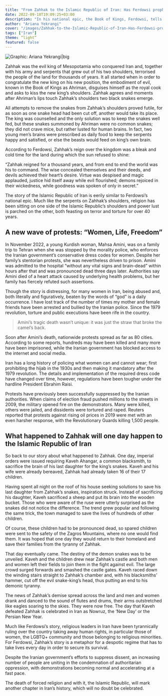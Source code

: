 ```yaml
---
title: "From Zahhak to the Islamic Republic of Iran: Has Ferdowsi prophesied the future of the republic? "
date: 2022-09-18T19:09:25+03:00
description: "In his national epic, the Book of Kings, Ferdowsi, tells us a story of a kingdom ruled by hungry snakes terrorising a nation. Little did the poet know that 1000 years later, his national epic would become a prophecy."
author: "Ariana Yekrangi"
cover: "/images/Zahhak-to-the-Islamic-Republic-of-Iran-Has-Ferdowsi-prophesied-the-future-of-the-republic-.jpg"
tags: ["Iran"]
theme: “light”
featured: false
---
```


![Graphic: Ariana Yekrangi|big](/images/Zahhak-to-the-Islamic-Republic-of-Iran-Has-Ferdowsi-prophesied-the-future-of-the-republic-.jpg)

Zahhak was the evil king of Mesopotamia who conquered Iran and, together with his army and serpents that grew out of his two shoulders, terrorised the people of the land for thousands of years. It all started when in order to congratulate the new king on his new position, the embodiment of evil, known in the Book of Kings as Ahriman, disguises himself as the royal cook and asks to kiss the new king’s shoulders. Zahhak agrees and moments after Ahriman’s lips touch Zahhak’s shoulders two black snakes emerge.

All attempts to remove the snakes from Zahhak’s shoulders proved futile, for as soon as one snake head had been cut off, another would take its place. The king was counselled and the only solution was to keep the snakes well fed, but these snakes summoned by Ahriman were no common snakes; they did not crave mice, but rather lusted for human brains. In fact, two young men’s brains were prescribed as daily food to keep the serpents happy and satisfied, or else the beasts would feed on king’s own brain.

According to Ferdowsi, Zahhak’s reign over the kingdom was a bleak and cold time for the land during which the sun refused to shine:

“Zahhak reigned for a thousand years, and from end to end the world was his to command. The wise concealed themselves and their deeds, and devils achieved their heart’s desire. Virtue was despised and magic applauded, justice hid itself away while evil flourished; demons rejoiced in their wickedness, while goodness was spoken of only in secret.”

The story of the Islamic Republic of Iran is eerily similar to Ferdowsi’s national epic. Much like the serpents on Zahhak’s shoulders, religion has been sitting on one side of the Islamic Republic’s shoulders and power lust is parched on the other, both feasting on terror and torture for over 40 years.

## **A new wave of protests: “Women, Life, Freedom”**

In November 2022, a young Kurdish woman, Mahsa Amini, was on a family trip to Tehran when she was stopped by the morality police, who enforces the Iranian government’s conservative dress codes for women. Despite her family’s stentorian protests, she was nevertheless driven to prison. Amini was admitted to the hospital “without any vital signs and brain-dead” within hours after that and was pronounced dead three days later. Authorities say Amini died of a heart attack caused by underlying health problems, but her family has fiercely refuted such assertions.

Though the story is distressing, for many women in Iran, being abused and, both literally and figuratively, beaten by the words of “god” is a daily occurrence. I have lost track of the number of times my mother and female friends have been arrested and bullied by the Iranian police. Since the 1979 revolution, torture and public executions have been rife in the country.

> Amini’s tragic death wasn’t unique: it was just the straw that broke the camel’s back.

Soon after Amini’s death, nationwide protests spread as far as 80 cities. According to some reports, hundreds may have been killed and many more have been imprisoned, while the Iranian government has blocked access to the internet and social media.

Iran has a long history of policing what women can and cannot wear; first prohibiting the hijab in the 1930s and then making it mandatory after the 1979 revolution. The details and implementation of the required dress code have changed over time, however, regulations have been tougher under the hardline President Ebrahim Raisi.

Protests have previously been successfully suppressed by the Iranian authorities. When claims of election fraud pushed millions to the streets in 2009, the military opened fire on the demonstrators. Many were killed, others were jailed, and dissidents were tortured and raped. Reuters reported that protests against rising oil prices in 2019 were met with an even harsher response, with the Revolutionary Guards killing 1,500 people.

## **What happened to Zahhak will one day happen to the Islamic Republic of Iran**

So back to our story about what happened to Zahhak. One day, imperial orders were issued requiring Kaveh Ahangar, a common blacksmith, to sacrifice the brain of his last daughter for the king’s snakes. Kaveh and his wife were already bereaved, Zahhak had already taken 16 of their 17 children.

Having spent all night on the roof of his house seeking solutions to save his last daughter from Zahhak’s snakes, inspiration struck. Instead of sacrificing his daughter, Kaveh sacrificed a sheep and put its brain into the wooden bucket. Those who were aware of the ruse were utterly surprised as the snakes did not notice the difference. The trend grew popular and following the same trick, the town managed to save the lives of hundreds of other children. 

Of course, these children had to be pronounced dead, so spared children were sent to the safety of the Zagros Mountains, where no one would find them. It was hoped that one day they would return to their homeland and save their families from the tyranny of Zahhak. 

That day eventually came. The destiny of the demon snakes was to be unveiled. Kaveh and the children drew near Zahhak’s castle and both men and women left their fields to join them in the fight against evil. The large crowd surged forwards and smashed the castle gates. Kaveh raced down the winding stairs straight to Zahhak’s chamber and, with his blacksmiths’ hammer, cut off the evil snake-king’s head, thus putting an end to his demonic tyranny. 

The news of Zahhak’s demise spread across the land and men and women drank and danced to the sound of flutes and drums, their arms outstretched like eagles soaring to the skies. They were now free. The day that Kaveh defeated Zahhak is celebrated in Iran as Nowruz, the ‘New Day’ or the Persian New Year. 

Much like Ferdowsi’s story, religious leaders in Iran have been tyrannically ruling over the country taking away human rights, in particular those of women, the LGBTQ+ community and those belonging to religious minorities. For Ferdowsi, Zahhak’s story is a metaphor for a despotic regime that has to take lives every day in order to secure its survival.

Despite the Iranian government’s efforts to suppress dissent, an increasing number of people are uniting in the condemnation of authoritarian oppression, with demonstrations becoming normal and accelerating at a fast pace. 

The death of forced religion and with it, the Islamic Republic, will mark another chapter in Iran’s history, which will no doubt be celebrated.
